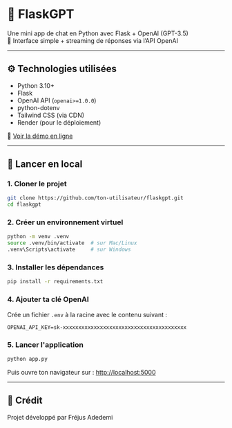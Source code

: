 # 🧠 FlaskGPT

Une mini app de chat en Python avec Flask + OpenAI (GPT-3.5)  
💬 Interface simple + streaming de réponses via l’API OpenAI

---

## ⚙️ Technologies utilisées

- Python 3.10+
- Flask
- OpenAI API (`openai>=1.0.0`)
- python-dotenv
- Tailwind CSS (via CDN)
- Render (pour le déploiement)

🚀 [Voir la démo en ligne](https://flaskgpt-1dku.onrender.com)

---

## 🧪 Lancer en local

### 1. Cloner le projet

```bash
git clone https://github.com/ton-utilisateur/flaskgpt.git
cd flaskgpt
```

### 2. Créer un environnement virtuel

```bash
python -m venv .venv
source .venv/bin/activate  # sur Mac/Linux
.venv\Scripts\activate     # sur Windows
```

### 3. Installer les dépendances

```bash
pip install -r requirements.txt
```

### 4. Ajouter ta clé OpenAI

Crée un fichier `.env` à la racine avec le contenu suivant :

```env
OPENAI_API_KEY=sk-xxxxxxxxxxxxxxxxxxxxxxxxxxxxxxxxxxxxxxxx
```

### 5. Lancer l'application

```bash
python app.py
```

Puis ouvre ton navigateur sur : [http://localhost:5000](http://localhost:5000)

---

## 🙌 Crédit

Projet développé par Fréjus Adedemi
